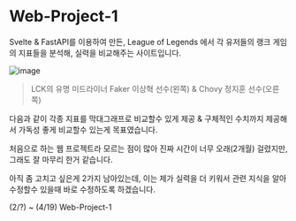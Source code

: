 # Web-Project-1 

Svelte & FastAPI를 이용하여 만든, League of Legends 에서 각 유저들의 랭크 게임의 지표들을 분석해,
실력을 비교해주는 사이트입니다.

![image](https://user-images.githubusercontent.com/74582539/233037686-65c5b184-75a8-4d8b-ac86-0248822fb351.png)
> LCK의 유명 미드라이너 Faker 이상혁 선수(왼쪽) & Chovy 정지훈 선수(오른쪽)

다음과 같이 각종 지표를 막대그래프로 비교할수 있게 제공 & 구체적인 수치까지 제공해서
가독성 좋게 비교할수 있는게 목표였습니다.

처음으로 하는 웹 프로젝트라 모르는 점이 많아
진짜 시간이 너무 오래(2개월) 걸렸지만,
그래도 잘 마무리 한거 같습니다.

아직 좀 고치고 싶은게 2가지 남아있는데,
이는 제가 실력을 더 키워서 관련 지식을 알아
수정할수 있을때 바로 수정하도록 하겠습니다.

(2/?) ~ (4/19) Web-Project-1


